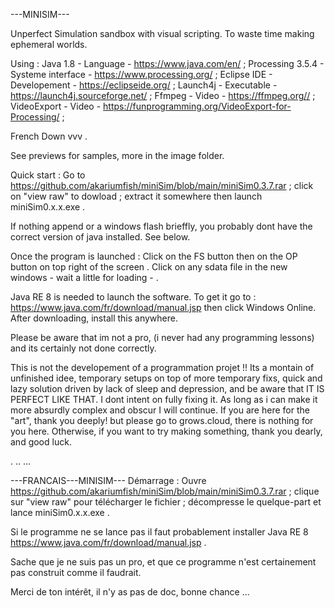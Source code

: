 
---MINISIM---

Unperfect Simulation sandbox with visual scripting. To waste time making ephemeral worlds.

Using :
Java 1.8           -  Language           -  https://www.java.com/en/ ; 
Processing 3.5.4   -  Systeme interface  -  https://www.processing.org/ ;
Eclipse IDE        -  Developement       -  https://eclipseide.org/ ;
Launch4j           -  Executable         -  https://launch4j.sourceforge.net/ ;
Ffmpeg 			   -  Video              -  https://ffmpeg.org// ;
VideoExport        -  Video              -  https://funprogramming.org/VideoExport-for-Processing/ ;


French Down   vvv  .

See previews for samples, more in the image folder.

Quick start :
Go to https://github.com/akariumfish/miniSim/blob/main/miniSim0.3.7.rar
 ; click on "view raw" to dowload 
 ; extract it somewhere then launch miniSim0.x.x.exe .

If nothing append or a windows flash brieffly, you probably dont have the correct version of java installed. See below.

Once the program is launched :
Click on the FS button then on the OP button on top right of the screen .
Click on any sdata file in the new windows - wait a little for loading - .

Java RE 8 is needed to launch the software. To get it go to : https://www.java.com/fr/download/manual.jsp then click Windows Online. After downloading, install this anywhere.

Please be aware that im not a pro, (i never had any programming lessons) and its certainly not done correctly. 

This is not the developement of a programmation projet !! Its a montain of unfinished idee, temporary setups on top of more temporary fixs, quick and lazy solution driven by lack of sleep and depression, and be aware that IT IS PERFECT LIKE THAT. I dont intent on fully fixing it. As long as i can make it more absurdly complex and obscur I will continue. If you are here for the "art", thank you deeply! but please go to grows.cloud, there is nothing for you here. Otherwise, if you want to try making something, thank you dearly, and good luck. 

.
..
...

---FRANCAIS---MINISIM---
Démarrage :
Ouvre https://github.com/akariumfish/miniSim/blob/main/miniSim0.3.7.rar
 ; clique sur "view raw" pour télécharger le fichier 
 ; décompresse le quelque-part et lance miniSim0.x.x.exe .

Si le programme ne se lance pas il faut probablement installer Java RE 8
https://www.java.com/fr/download/manual.jsp .

Sache que je ne suis pas un pro, et que ce programme n'est certainement pas construit comme il faudrait.

Merci de ton intérêt, il n'y as pas de doc, bonne chance ...